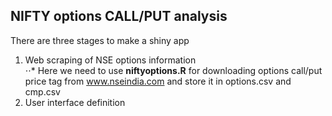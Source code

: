 ## NIFTY options CALL/PUT analysis
There are three stages to make a shiny app  <br />
1. Web scraping of NSE options information  <br />
⋅⋅* Here we need to use **niftyoptions.R** for downloading options call/put price tag from www.nseindia.com and store it 
in options.csv and cmp.csv <br />
2. User interface definition <br />

